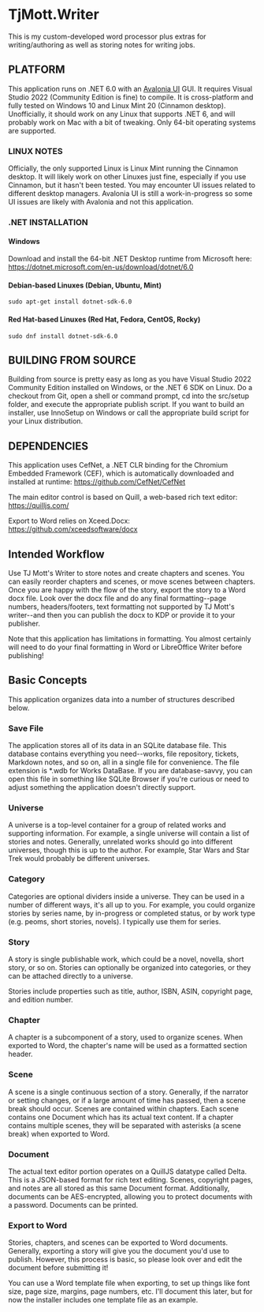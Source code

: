 # TjMott.Writer

This is my custom-developed word processor plus extras for writing/authoring as well as storing notes for writing jobs.

## PLATFORM

This application runs on .NET 6.0 with an [Avalonia UI](https://github.com/AvaloniaUI/Avalonia) GUI. It requires Visual Studio 2022 (Community Edition is fine) to compile. It is cross-platform and fully tested on Windows 10 and Linux Mint 20 (Cinnamon desktop). Unofficially, it should work on any Linux that supports .NET 6, and will probably work on Mac with a bit of tweaking. Only 64-bit operating systems are supported.

### LINUX NOTES

Officially, the only supported Linux is Linux Mint running the Cinnamon desktop. It will likely work on other Linuxes just fine, especially if you use Cinnamon, but it hasn't been tested. You may encounter UI issues related to different desktop managers. Avalonia UI is still a work-in-progress so some UI issues are likely with Avalonia and not this application.

### .NET INSTALLATION

#### Windows

Download and install the 64-bit .NET Desktop runtime from Microsoft here: https://dotnet.microsoft.com/en-us/download/dotnet/6.0

#### Debian-based Linuxes (Debian, Ubuntu, Mint)

`sudo apt-get install dotnet-sdk-6.0`

#### Red Hat-based Linuxes (Red Hat, Fedora, CentOS, Rocky)

`sudo dnf install dotnet-sdk-6.0`

## BUILDING FROM SOURCE

Building from source is pretty easy as long as you have Visual Studio 2022 Community Edition installed on Windows, or the .NET 6 SDK on Linux. Do a checkout from Git, open a shell or command prompt, cd into the src/setup folder, and execute the appropriate publish script. If you want to build an installer, use InnoSetup on Windows or call the appropriate build script for your Linux distribution.

## DEPENDENCIES

This application uses CefNet, a .NET CLR binding for the Chromium Embedded Framework (CEF), which is automatically downloaded and installed at runtime: https://github.com/CefNet/CefNet

The main editor control is based on Quill, a web-based rich text editor: https://quilljs.com/

Export to Word relies on Xceed.Docx: https://github.com/xceedsoftware/docx

## Intended Workflow

Use TJ Mott's Writer to store notes and create chapters and scenes. You can easily reorder chapters and scenes, or move scenes between chapters. Once you are happy with the flow of the story, export the story to a Word docx file. Look over the docx file and do any final formatting--page numbers, headers/footers, text formatting not supported by TJ Mott's writer--and then you can publish the docx to KDP or provide it to your publisher.

Note that this application has limitations in formatting. You almost certainly will need to do your final formatting in Word or LibreOffice Writer before publishing!

## Basic Concepts

This application organizes data into a number of structures described below.

### Save File
The application stores all of its data in an SQLite database file. This database contains everything you need--works, file repository, tickets, Markdown notes, and so on, all in a single file for convenience. The file extension is *.wdb for Works DataBase. If you are database-savvy, you can open this file in something like SQLite Browser if you're curious or need to adjust something the application doesn't directly support.

### Universe
A universe is a top-level container for a group of related works and supporting information. For example, a single universe will contain a list of stories and notes. Generally, unrelated works should go into different universes, though this is up to the author. For example, Star Wars and Star Trek would probably be different universes.

### Category
Categories are optional dividers inside a universe. They can be used in a number of different ways, it's all up to you. For example, you could organize stories by series name, by in-progress or completed status, or by work type (e.g. peoms, short stories, novels). I typically use them for series.

### Story
A story is  single publishable work, which could be a novel, novella, short story, or so on. Stories can optionally be organized into categories, or they can be attached directly to a universe.

Stories include properties such as title, author, ISBN, ASIN, copyright page, and edition number.

### Chapter
A chapter is a subcomponent of a story, used to organize scenes. When exported to Word, the chapter's name will be used as a formatted section header.

### Scene
A scene is a single continuous section of a story. Generally, if the narrator or setting changes, or if a large amount of time has passed, then a scene break should occur. Scenes are contained within chapters. Each scene contains one Document which has its actual text content. If a chapter contains multiple scenes, they will be separated with asterisks (a scene break) when exported to Word.

### Document
The actual text editor portion operates on a QuillJS datatype called Delta. This is a JSON-based format for rich text editing. Scenes, copyright pages, and notes are all stored as this same Document format. Additionally, documents can be AES-encrypted, allowing you to protect documents with a password. Documents can be printed.

### Export to Word
Stories, chapters, and scenes can be exported to Word documents. Generally, exporting a story will give you the document you'd use to publish. However, this process is basic, so please look over and edit the document before submitting it!

You can use a Word template file when exporting, to set up things like font size, page size, margins, page numbers, etc. I'll document this later, but for now the installer includes one template file as an example.

